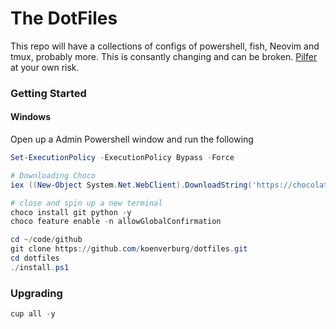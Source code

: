 # The DotFiles

This repo will have a collections of configs of powershell, fish, Neovim and tmux, probably more. This is consantly changing and can be broken. [Pilfer](https://lite.duckduckgo.com/lite?q=Pilfer) at your own risk.

### Getting Started

#### Windows
Open up a Admin Powershell window and run the following

```powershell
Set-ExecutionPolicy -ExecutionPolicy Bypass -Force

# Downloading Choco
iex ((New-Object System.Net.WebClient).DownloadString('https://chocolatey.org/install.ps1'))

# close and spin up a new terminal
choco install git python -y
choco feature enable -n allowGlobalConfirmation

cd ~/code/github
git clone https://github.com/koenverburg/dotfiles.git
cd dotfiles
./install.ps1
```

### Upgrading

```powershell
cup all -y
```
